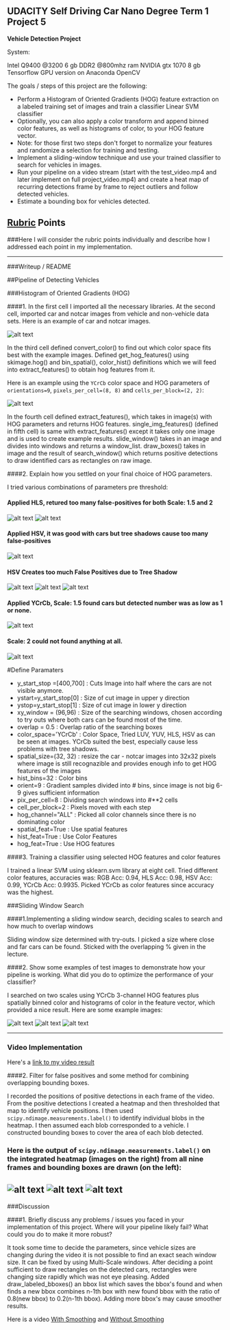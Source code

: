 
## UDACITY Self Driving Car Nano Degree Term 1 Project 5

**Vehicle Detection Project**

System:

Intel Q9400 @3200
6 gb DDR2 @800mhz ram
NVIDIA gtx 1070 8 gb
Tensorflow GPU version on Anaconda
OpenCV

The goals / steps of this project are the following:

* Perform a Histogram of Oriented Gradients (HOG) feature extraction on a labeled training set of images and train a classifier Linear SVM classifier
* Optionally, you can also apply a color transform and append binned color features, as well as histograms of color, to your HOG feature vector. 
* Note: for those first two steps don't forget to normalize your features and randomize a selection for training and testing.
* Implement a sliding-window technique and use your trained classifier to search for vehicles in images.
* Run your pipeline on a video stream (start with the test_video.mp4 and later implement on full project_video.mp4) and create a heat map of recurring detections frame by frame to reject outliers and follow detected vehicles.
* Estimate a bounding box for vehicles detected.

[//]: # (Image References)
[image1]: ./output_images/car-notcar.JPG "Car - Not Car Example"
[image2]: ./output_images/car-notcar-hog.JPG "Car - Not Car HOG Example "
[image3]: ./output_images/HLS_Scale_1_5.JPG "HLS Scale 1.5"
[image4]: ./output_images/HLS_Scale_2.JPG "HLS Scale 2"
[image5]: ./output_images/HSV_Scale_1_5.JPG "HSV Scale 1.5"
[image6]: ./output_images/HSV_Scale_1_5_Tree_Shadow.JPG "HSV Scale 1.5 Shadow Tree Problem"
[image7]: ./output_images/HSV_Scale_2.JPG "HSV Scale 2"
[image8]: ./output_images/HSV_Scale_2_Tree_Shadow.JPG "HSV Scale 2 Shadow Tree Problem"
[image9]: ./output_images/YCrCb_Scale_1_5.JPG "YCrCb Scale 1.5"
[image10]: ./output_images/YCrCb_Scale_2.JPG "YCrCb Scale 2"
[image11]: ./output_images/YCrCb_Scale_1_6_1.JPG "YCrCb Scale 1.6"
[image12]: ./output_images/YCrCb_Scale_1_6_2.JPG "YCrCb Scale 1.6"
[image13]: ./output_images/YCrCb_Scale_1_6_3.JPG "YCrCb Scale 1.6"
[image14]: ./output_images/YCrCb_Scale_1_6_1_threshold.JPG "YCrCb Scale 1.6 Threshold"
[image15]: ./output_images/YCrCb_Scale_1_6_2__threshold.JPG "YCrCb Scale 1.6 Threshold"
[image16]: ./output_images/YCrCb_Scale_1_6_3__threshold.JPG "YCrCb Scale 1.6 Threshold"

[video1]: ./project_video.mp4

## [Rubric](https://review.udacity.com/#!/rubrics/513/view) Points
###Here I will consider the rubric points individually and describe how I addressed each point in my implementation.  

---
###Writeup / README

##Pipeline of Detecting Vehicles

###Histogram of Oriented Gradients (HOG)

####1. In the first cell I imported all the necessary libraries. At the second cell, imported car and notcar images from vehicle and non-vehicle data sets. Here is an example of car and notcar images.

![alt text][image1]

In the third cell defined convert_color() to find out which color space fits best with the example images. Defined get_hog_features() using skimage.hog() and bin_spatial(), color_hist() definitions which we will feed into extract_features() to obtain hog features from it.

Here is an example using the `YCrCb` color space and HOG parameters of `orientations=9`, `pixels_per_cell=(8, 8)` and `cells_per_block=(2, 2)`:

![alt text][image2]

In the fourth cell defined extract_features(), which takes in image(s) with HOG parameters and returns HOG features. single_img_features() (defined in fifth cell) is same with extract_features() except it takes only one image and is used to create example results. slide_window() takes in an image and divides into windows and returns a window_list. draw_boxes() takes in image and the result of search_window() which returns positive detections to draw identified cars as rectangles on raw image. 

####2. Explain how you settled on your final choice of HOG parameters.

I tried various combinations of parameters pre threshold:

#### Applied HLS, retured too many false-positives for both Scale: 1.5 and 2
![alt text][image3]
![alt text][image4]
#### Applied HSV, it was good with cars but tree shadows cause too many false-positives
![alt text][image5]
#### HSV Creates too much False Positives due to Tree Shadow 
![alt text][image6]
![alt text][image7]
![alt text][image8]
#### Applied YCrCb, Scale: 1.5 found cars but detected number was as low as 1 or none. 
![alt text][image9]
#### Scale: 2 could not found anything at all. 
![alt text][image10]


#Define Paramaters
* y_start_stop =[400,700] 	: Cuts Image into half where the cars are not visible anymore. 
* ystart=y_start_stop[0]	: Size of cut image in upper y direction
* ystop=y_start_stop[1]		: Size of cut image in lower y direction
* xy_window = (96,96)		: Size of the searching windows, chosen according to try outs where both cars can be found most of the time.
* overlap = 0.5				: Overlap ratio of the searching boxes 
* color_space='YCrCb'		: Color Space, Tried LUV, YUV, HLS, HSV as can be seen at images. YCrCb suited the best, especially cause less problems with tree shadows. 
* spatial_size=(32, 32)		: resize the car - notcar images into 32x32 pixels where image is still recognazible and provides enough info to get HOG features of the images
* hist_bins=32				: Color bins 
* orient=9					: Gradient samples divided into # bins, since image is not big 6-9 gives sufficient information
* pix_per_cell=8			: Dividing search windows into #**2 cells
* cell_per_block=2			: Pixels moved with each step  
* hog_channel="ALL"			: Picked all color channels since there is no dominating color
* spatial_feat=True			: Use spatial features
* hist_feat=True			: Use Color Features
* hog_feat=True				: Use HOG features


####3. Training a classifier using selected HOG features and color features

I trained a linear SVM using sklearn.svm library at eight cell. Tried different color features, accuracies was:
RGB Acc: 0.94, HLS Acc: 0.98, HSV Acc: 0.99, YCrCb Acc: 0.9935. Picked YCrCb as color features since accuracy was the highest.

###Sliding Window Search

####1.Implementing a sliding window search, deciding scales to search and how much to overlap windows

Sliding window size determined with try-outs. I picked a size where close and far cars can be found. Sticked with the overlapping % given in the lecture. 


####2. Show some examples of test images to demonstrate how your pipeline is working.  What did you do to optimize the performance of your classifier?

I searched on two scales using YCrCb 3-channel HOG features plus spatially binned color and histograms of color in the feature vector, which provided a nice result.  Here are some example images:

![alt text][image11]
![alt text][image12]
![alt text][image13]

---

### Video Implementation

Here's a [link to my video result](https://drive.google.com/open?id=0B1qa2SOuBDHOMk9YUG9mLVVBN00)


####2. Filter for false positives and some method for combining overlapping bounding boxes.

I recorded the positions of positive detections in each frame of the video.  From the positive detections I created a heatmap and then thresholded that map to identify vehicle positions.  I then used `scipy.ndimage.measurements.label()` to identify individual blobs in the heatmap.  I then assumed each blob corresponded to a vehicle.  I constructed bounding boxes to cover the area of each blob detected.  


### Here is the output of `scipy.ndimage.measurements.label()` on the integrated heatmap (images on the right) from all nine frames and bounding boxes are drawn (on the left):
![alt text][image14]
![alt text][image15]
![alt text][image16]
---

###Discussion

####1. Briefly discuss any problems / issues you faced in your implementation of this project.  Where will your pipeline likely fail?  What could you do to make it more robust?

It took some time to decide the parameters, since vehicle sizes are changing during the video it is not possible to find an exact seach window size. It can be fixed by using Multi-Scale windows. After deciding a point sufficient to draw rectangles on the detected cars, rectangles were changing size rapidly which was not eye pleasing. Added draw_labeled_bboxes() an bbox list which saves the bbox's found and when finds a new bbox combines n-1th box with new found bbox with the ratio of 0.8(new bbox) to 0.2(n-1th bbox). Adding more bbox's may cause smoother results.

Here is a video [With Smoothing](https://drive.google.com/open?id=0B1qa2SOuBDHObk9KemlfQUJGQW8)
and [Without Smoothing](https://drive.google.com/open?id=0B1qa2SOuBDHObGl1UEt4d2tsVGc)

